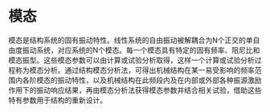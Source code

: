 # 模态

模态是结构系统的固有振动特性。线性系统的自由振动被解耦合为N个正交的单自由度振动系统，对应系统的N个模态。每一个模态具有特定的固有频率、阻尼比和模态振型。这些模态参数可以由计算或试验分析取得，这样一个计算或试验分析过程称为模态分析。通过结构模态分析法，可得出机械结构在某一易受影响的频率范围内各阶模态的振动特性，以及机械结构在此频段内及在内部或外部各种振源激励作用下的振动响应结果，再由模态分析法获得模态参数并结合相关试验，借助这些特有参数用于结构的重新设计。